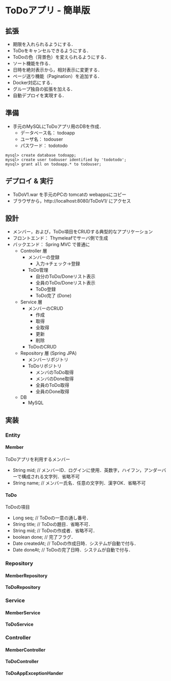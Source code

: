 # ToDoアプリ - 簡単版

## 拡張

* 期限を入れられるようにする．
* ToDoをキャンセルできるようにする．
* ToDoの色（背景色）を変えられるようにする．
* ソート機能を作る．
* 日時を絶対表示から，相対表示に変更する．
* ページ送り機能（Pagination）を追加する．
* Docker対応にする．
* グループ独自の拡張を加える．
* 自動デプロイを実現する．


## 準備

- 手元のMySQLにToDoアプリ用のDBを作成．
    - データベース名： todoapp
    - ユーザ名： todouser
    - パスワード： todotodo

```
mysql> create database todoapp;
mysql> create user todouser identified by 'todotodo';
mysql> grant all on todoapp.* to todouser;
```

## デプロイ & 実行

- ToDoV1.war を手元のPCの tomcatの webappsにコピー
- ブラウザから，http://localhost:8080/ToDoV1/ にアクセス

## 設計

- メンバー，および，ToDo項目をCRUDする典型的なアプリケーション
- フロントエンド： Thymeleafでサーバ側で生成
- バックエンド： Spring MVC で普通に
    - Controller 層
        - メンバーの登録
            - 入力→チェック→登録
        - ToDo管理
            - 自分のToDo/Doneリスト表示
            - 全員のToDo/Doneリスト表示
            - ToDo登録 
            - ToDo完了 (Done)
    - Service 層
        - メンバーのCRUD
            - 作成
            - 取得
            - 全取得
            - 更新
            - 削除
        - ToDoのCRUD
    - Repository 層 (Spring JPA)
        - メンバーリポジトリ
        - ToDoリポジトリ
            - メンバのToDo取得
            - メンバのDone取得
            - 全員のToDo取得
            - 全員のDone取得
    - DB
        - MySQL

## 実装

### Entity

#### Member

ToDoアプリを利用するメンバー

- String mid;   // メンバーID．ログインに使用．英数字，ハイフン，アンダーバーで構成される文字列．省略不可
- String name;  // メンバー氏名．任意の文字列．漢字OK．省略不可

#### ToDo

ToDoの項目

- Long seq;       // ToDoの一意の通し番号．
- String title;   // ToDoの題目．省略不可．
- String mid;     // ToDoの作成者．省略不可．
- boolean done;     // 完了フラグ．
- Date createdAt; // ToDoの作成日時．システムが自動で付与．
- Date doneAt; // ToDoの完了日時．システムが自動で付与．

### Repository
#### MemberRepository
#### ToDoRepository

### Service
#### MemberService
#### ToDoService

### Controller
#### MemberController
#### ToDoController
#### ToDoAppExceptionHander






